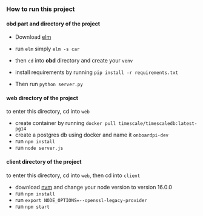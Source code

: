 ### How to run this project


#### obd part and directory of the project
- Download [elm](https://github.com/Ircama/ELM327-emulator)

- run `elm` simply `elm -s car`

- then `cd` into **obd** directory and create your `venv`
- install requirements by running `pip install -r requirements.txt`
- Then run `python server.py`

#### web directory of the project
to enter this directory, cd into `web`

- create container by running `docker pull timescale/timescaledb:latest-pg14`
- create a postgres db using docker and name it `onboardpi-dev`
- run `npm install`
- run `node server.js`

#### client directory of the project
to enter this directory, cd into `web`, then cd into `client`

- download [nvm]() and change your node version to version 16.0.0
- run `npm install`
- run `export NODE_OPTIONS=--openssl-legacy-provider`
- run `npm start`